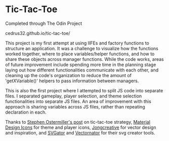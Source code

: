 # Tic-Tac-Toe

Completed through The Odin Project

cedrus32.github.io/tic-tac-toe/

This project is my first attempt at using IIFEs and factory functions to structure an application. It was a challenge to visualize how the functions worked together, where to place variables/helper functions, and how to share these objects across manager functions. While the code works, areas of future improvement include spending more time in the planning stage laying out how different functionalities communicate with each other, and cleaning up the code's organization to reduce the amount of 'getXVariable()' helpers to pass information between managers.

This is also the first project where I attempted to split JS code into separate files. I separated gameplay, player selection, and theme selection functionalities into separate JS files. An area of improvement with this approach is sharing variables across JS files, rather than repeating declaration in each.

Thanks to <a href='https://blog.ostermiller.org/tic-tac-toe-strategy/'>Stephen Ostermiller's post</a> on tic-tac-toe strategy, <a href='https://materialdesignicons.com'>Material Design Icons</a> for theme and player icons, <a href='https://www.vecteezy.com/members/jongcreative'>Jongcreative</a> for vector design and inspiration, and <a href='https://www.svgator.com'>SVGator</a> and <a href='https://www.vectornator.io'>Vectornator</a> for their svg creator tools.
